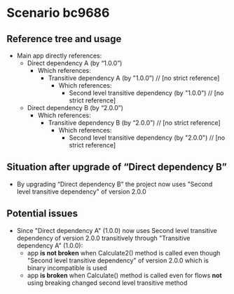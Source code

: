 # Scenario bc9686

## Reference tree and usage 

- Main app directly references:
    - Direct dependency A (by “1.0.0”)
        - Which references:
            - Transitive dependency A (by "1.0.0”) // [no strict reference]
                - Which references:
                    - Second level transitive dependency (by "1.0.0") // [no strict reference]
    - Direct dependency B (by “2.0.0”) 
        - Which references:
            - Transitive dependency B (by “2.0.0”) // [no strict reference]
                - Which references:
                    - Second level transitive dependency (by "2.0.0") // [no strict reference]

## Situation after upgrade of “Direct dependency B”

- By upgrading “Direct dependency B” the project now uses "Second level transitive dependency" of version 2.0.0

## Potential issues 

- Since "Direct dependency A" (1.0.0) now uses Second level transitive dependency of version 2.0.0 transitively through "Transitive dependency A" (1.0.0):
    - app **is not broken** when Calculate2() method is called even though "Second level transitive dependency" of version 2.0.0 which is binary incompatible is used
    - app **is broken** when Calculate() method is called even for flows **not** using breaking changed second level transitive method